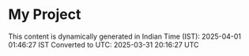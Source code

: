 # My Project

This content is dynamically generated in Indian Time (IST): 2025-04-01 01:46:27 IST
Converted to UTC: 2025-03-31 20:16:27 UTC
